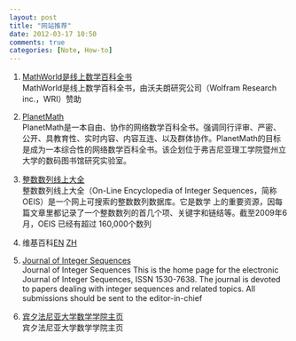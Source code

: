 ```yaml
---
layout: post
title: "网站推荐"
date: 2012-03-17 10:50
comments: true
categories: [Note, How-to]
---
```

1. [MathWorld是线上数学百科全书](http://mathworld.wolfram.com)   
	MathWorld是线上数学百科全书，由沃夫朗研究公司（Wolfram Research inc.，WRI）赞助


2. [PlanetMath](http://planetmath.org/)   
	PlanetMath是一本自由、协作的网络数学百科全书。强调同行评审、严密、公开、具教育性、实时内容、内容互连、以及群体协作。PlanetMath的目标是成为一本综合性的网络数学百科全书。该企划位于弗吉尼亚理工学院暨州立大学的数码图书馆研究实验室。


3. [整数数列线上大全](http://oeis.org/wiki/)    
  整数数列线上大全（On-Line Encyclopedia of Integer Sequences，简称OEIS）是一个网上可搜索的整数数列数据库。它是数学
  上的重要资源，因每篇文章里都记录了一个整数数列的首几个项、关键字和链结等。截至2009年6月，OEIS 已经有超过 160,000个数列

4. 维基百科[EN](http://en.wikipedia.org)    [ZH](http://zh.wikipedia.org)    

5. [Journal of Integer Sequences](http://www.cs.uwaterloo.ca/journals/JIS/)    
	Journal of Integer Sequences
	This is the home page for the electronic Journal of Integer Sequences, ISSN 1530-7638. The journal is devoted to papers dealing with integer sequences and related topics. All submissions should be sent to the editor-in-chief


6. [宾夕法尼亚大学数学学院主页](http://www.math.upenn.edu/)    
	宾夕法尼亚大学数学学院主页
